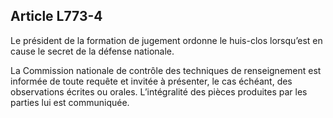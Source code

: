 Article L773-4
----
Le président de la formation de jugement ordonne le huis-clos lorsqu’est en
cause le secret de la défense nationale.

La Commission nationale de contrôle des techniques de renseignement est informée
de toute requête et invitée à présenter, le cas échéant, des observations
écrites ou orales. L’intégralité des pièces produites par les parties lui est
communiquée.
